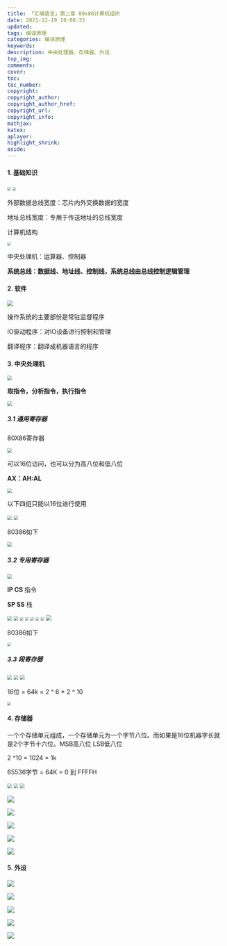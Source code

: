 ```yaml
---
title: 「汇编语言」第二章 80x86计算机组织
date: 2021-12-19 19:08:33
updated:
tags: 编译原理
categories: 编译原理
keywords: 
description: 中央处理器、存储器、外设
top_img:
comments:
cover:
toc:
toc_number:
copyright:
copyright_author:
copyright_author_href:
copyright_url:
copyright_info:
mathjax:
katex:
aplayer:
highlight_shrink:
aside:
---
```


#### 1. 基础知识

<img src="https://cdn.jsdelivr.net/gh/mbfjllybl/pictures-bed/202112091552813.png" style="zoom:50%;" />

<img src="https://cdn.jsdelivr.net/gh/mbfjllybl/pictures-bed/202112091620394.png" style="zoom:50%;" />

外部数据总线宽度：芯片内外交换数据的宽度

地址总线宽度：专用于传送地址的总线宽度

计算机结构

<img src="https://cdn.jsdelivr.net/gh/mbfjllybl/pictures-bed/202112091625832.png" style="zoom:50%;" />

中央处理机：运算器、控制器

**系统总线：数据线、地址线、控制线，系统总线由总线控制逻辑管理**

#### 2. 软件

<img src="https://cdn.jsdelivr.net/gh/mbfjllybl/pictures-bed/202112091639063.png" style="zoom: 80%;" />

操作系统的主要部份是常驻监督程序

IO驱动程序：对IO设备进行控制和管理

翻译程序：翻译成机器语言的程序

#### 3. 中央处理机

<img src="https://cdn.jsdelivr.net/gh/mbfjllybl/pictures-bed/202112091641594.png" style="zoom:67%;" />

**取指令，分析指令，执行指令**

<img src="https://cdn.jsdelivr.net/gh/mbfjllybl/pictures-bed/202112091645803.png" style="zoom:67%;" />

##### 3.1 通用寄存器

80X86寄存器

<img src="https://cdn.jsdelivr.net/gh/mbfjllybl/pictures-bed/202112091647034.png" style="zoom: 67%;" />

可以16位访问，也可以分为高八位和低八位

**AX：AH:AL**

<img src="https://cdn.jsdelivr.net/gh/mbfjllybl/pictures-bed/202112091649560.png" style="zoom:67%;" />

以下四组只能以16位进行使用

<img src="https://cdn.jsdelivr.net/gh/mbfjllybl/pictures-bed/202112091653296.png" style="zoom:67%;" />

<img src="https://cdn.jsdelivr.net/gh/mbfjllybl/pictures-bed/202112091654849.png" style="zoom:67%;" />

80386如下

<img src="https://cdn.jsdelivr.net/gh/mbfjllybl/pictures-bed/202112091657160.png" style="zoom:67%;" />

##### 3.2 专用寄存器

<img src="https://cdn.jsdelivr.net/gh/mbfjllybl/pictures-bed/202112091700426.png" style="zoom:67%;" />

**IP CS** 指令

**SP SS** 栈

<img src="https://cdn.jsdelivr.net/gh/mbfjllybl/pictures-bed/202112091705804.png" style="zoom:67%;" />

<img src="https://cdn.jsdelivr.net/gh/mbfjllybl/pictures-bed/202112091705347.png" style="zoom:67%;" />

<img src="https://cdn.jsdelivr.net/gh/mbfjllybl/pictures-bed/202112091707679.png" style="zoom:50%;" />

<img src="https://cdn.jsdelivr.net/gh/mbfjllybl/pictures-bed/202112091707028.png" style="zoom:50%;" />

<img src="https://cdn.jsdelivr.net/gh/mbfjllybl/pictures-bed/202112091709057.png" style="zoom:50%;" />

<img src="https://cdn.jsdelivr.net/gh/mbfjllybl/pictures-bed/202112091711808.png" style="zoom:50%;" />

<img src="https://cdn.jsdelivr.net/gh/mbfjllybl/pictures-bed/202112091712945.png" style="zoom:50%;" />

<img src="https://cdn.jsdelivr.net/gh/mbfjllybl/pictures-bed/202112091714426.png" style="zoom:80%;" />

80386如下

<img src="https://cdn.jsdelivr.net/gh/mbfjllybl/pictures-bed/202112091715199.png" style="zoom:50%;" />

##### 3.3 段寄存器

<img src="https://cdn.jsdelivr.net/gh/mbfjllybl/pictures-bed/202112091925340.png" style="zoom:67%;" />

<img src="https://cdn.jsdelivr.net/gh/mbfjllybl/pictures-bed/202112091926402.png" style="zoom:67%;" />

<img src="https://cdn.jsdelivr.net/gh/mbfjllybl/pictures-bed/202112091927669.png" style="zoom:67%;" />

16位 = 64k = 2 ^ 6 * 2 ^ 10

<img src="https://cdn.jsdelivr.net/gh/mbfjllybl/pictures-bed/202112091936345.png" style="zoom:50%;" />

#### 4. 存储器

一个个存储单元组成，一个存储单元为一个字节八位。而如果是16位机器字长就是2个字节十六位。MSB高八位 LSB低八位

2 ^10 = 1024 = 1k

65536字节 = 64K = 0 到 FFFFH

<img src="https://cdn.jsdelivr.net/gh/mbfjllybl/pictures-bed/202112091944796.png" style="zoom:67%;" />

<img src="https://cdn.jsdelivr.net/gh/mbfjllybl/pictures-bed/202112091945791.png" style="zoom: 67%;" />

<img src="https://cdn.jsdelivr.net/gh/mbfjllybl/pictures-bed/202112091947767.png" style="zoom:67%;" />

![](https://cdn.jsdelivr.net/gh/mbfjllybl/pictures-bed/202112092044484.png)

![](https://cdn.jsdelivr.net/gh/mbfjllybl/pictures-bed/202112091958597.png)

![](https://cdn.jsdelivr.net/gh/mbfjllybl/pictures-bed/202112092051845.png)

![](https://cdn.jsdelivr.net/gh/mbfjllybl/pictures-bed/202112092053041.png)

![](https://cdn.jsdelivr.net/gh/mbfjllybl/pictures-bed/202112092103364.png)

#### 5. 外设

![](https://cdn.jsdelivr.net/gh/mbfjllybl/pictures-bed/202112092106737.png)

![](https://cdn.jsdelivr.net/gh/mbfjllybl/pictures-bed/202112092108509.png)

![](https://cdn.jsdelivr.net/gh/mbfjllybl/pictures-bed/202112092112155.png)

![](https://cdn.jsdelivr.net/gh/mbfjllybl/pictures-bed/202112092114366.png)

![](https://cdn.jsdelivr.net/gh/mbfjllybl/pictures-bed/202112092114448.png)
